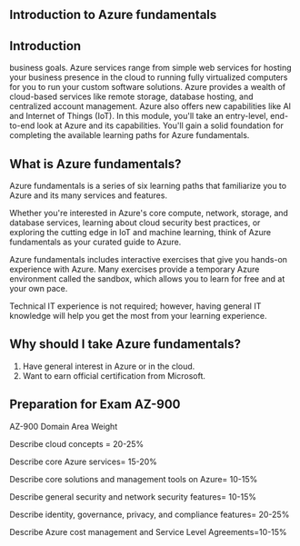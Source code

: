 ## Introduction to Azure fundamentals 
## Introduction
business goals. Azure services range from simple web services for hosting your business presence in the cloud to running fully virtualized computers for you to run your custom software solutions. Azure provides a wealth of cloud-based services like remote storage, database hosting, and centralized account management. Azure also offers new capabilities like AI and Internet of Things (IoT).
In this module, you'll take an entry-level, end-to-end look at Azure and its capabilities. You'll gain a solid foundation for completing the available learning paths for Azure fundamentals.

## What is Azure fundamentals?
Azure fundamentals is a series of six learning paths that familiarize you to Azure and its many services and features.

Whether you're interested in Azure's core compute, network, storage, and database services, learning about cloud security best practices, or exploring the cutting edge in IoT and machine learning, think of Azure fundamentals as your curated guide to Azure.

Azure fundamentals includes interactive exercises that give you hands-on experience with Azure. Many exercises provide a temporary Azure environment called the sandbox, which allows you to learn for free and at your own pace.

Technical IT experience is not required; however, having general IT knowledge will help you get the most from your learning experience.

## Why should I take Azure fundamentals?
1. Have general interest in Azure or in the cloud.
2. Want to earn official certification from Microsoft.

## Preparation for Exam AZ-900
AZ-900 Domain Area  Weight

Describe cloud concepts = 20-25%

Describe core Azure services= 15-20%

Describe core solutions and management tools on Azure= 10-15%

Describe general security and network security features= 10-15%

Describe identity, governance, privacy, and compliance features= 20-25%

Describe Azure cost management and Service Level Agreements=10-15%


